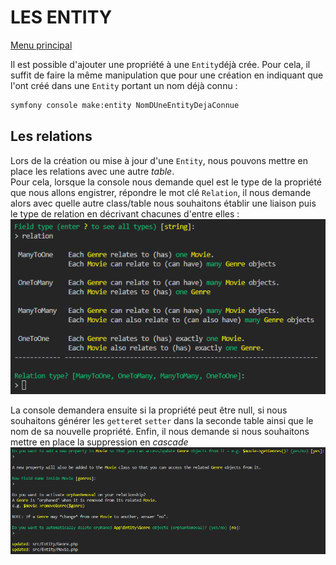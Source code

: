 # LES ENTITY
[Menu principal](../README.md)

Il est possible d'ajouter une propriété à une `Entity`déjà crée. Pour cela, il suffit de faire la même manipulation que pour une création en indiquant que l'ont créé dans une `Entity` portant un nom déjà connu :  
```sh
symfony console make:entity NomDUneEntityDejaConnue
```

## Les relations
Lors de la création ou mise à jour d'une `Entity`, nous pouvons mettre en place les relations avec une autre *table*.  
Pour cela, lorsque la console nous demande quel est le type de la propriété que nous allons engistrer, répondre le mot clé `Relation`, il nous demande alors avec quelle autre class/table nous souhaitons établir une liaison puis le type de relation en décrivant chacunes d'entre elles :  
![quel est le type de la propriété](./pictures/relation.png)  

La console demandera ensuite si la propriété peut être null, si nous souhaitons générer les `getter`et `setter` dans la seconde table ainsi que le nom de sa nouvelle propriété. Enfin, il nous demande si nous souhaitons mettre en place la suppression en *cascade*  
![ManyToOne questions](./pictures/manytoone_questions.png)
